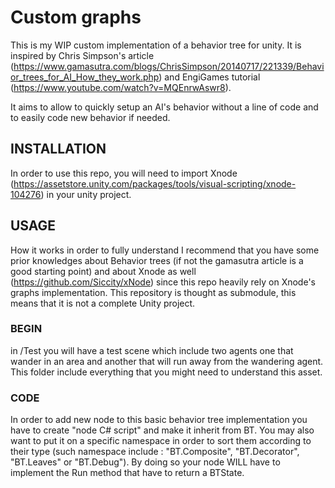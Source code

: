 # Custom graphs

This is my WIP custom implementation of a behavior tree for unity. It is inspired by Chris Simpson's article (https://www.gamasutra.com/blogs/ChrisSimpson/20140717/221339/Behavior_trees_for_AI_How_they_work.php) and
EngiGames tutorial (https://www.youtube.com/watch?v=MQEnrwAswr8).

It aims to allow to quickly setup an AI's behavior without a line of code and to easily code new behavior if needed.

## INSTALLATION

In order to use this repo, you will need to import Xnode (https://assetstore.unity.com/packages/tools/visual-scripting/xnode-104276) in your unity project.

## USAGE

How it works
in order to fully understand I recommend that you have some prior knowledges about Behavior trees (if not the gamasutra article is a good starting point)
and about Xnode as well (https://github.com/Siccity/xNode) since this repo heavily rely on Xnode's graphs implementation.
This repository is thought as submodule, this means that it is not a complete Unity project.

### BEGIN
in /Test you will have a test scene which include two agents one that wander in an area and another that will run away from the wandering agent.
This folder include everything that you might need to understand this asset.

### CODE
In order to add new node to this basic behavior tree implementation you have to create "node C# script" and make it inherit from BT.
You may also want to put it on a specific namespace in order to sort them according to their type (such namespace include : "BT.Composite", "BT.Decorator", "BT.Leaves" or "BT.Debug").
By doing so your node WILL have to implement the Run method that have to return a BTState.
